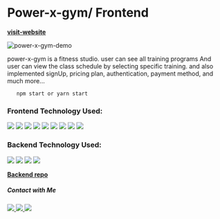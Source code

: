 # Power-x-gym/ Frontend

[**visit-website**](https://power-x-gym-f0cc5.web.app/)

![power-x-gym-demo](https://github.com/abu-sayed-1/Power-x-gym-client/tree/main/src/images/power-x-gym.gif)

power-x-gym is a fitness studio. user can see all training programs And user can view the class schedule by selecting specific training. and also implemented signUp, pricing plan, authentication, payment method, and much more...


```
   npm start or yarn start
```

<h3 align="left">Frontend Technology Used:</h3>
<p>
  <img src="https://img.shields.io/badge/React.js-20232A?style=for-the-badge&logo=react&logoColor=61DAFB" />
  <img src="https://img.shields.io/badge/CSS3-1572B6?style=for-the-badge&logo=css3&logoColor=white" />
  <img src="https://img.shields.io/badge/Bootstrap-563D7C?style=for-the-badge&logo=bootstrap&logoColor=white" />
  <img src="https://img.shields.io/badge/stripe-635bff?style=for-the-badge&logo=stripe&logoColor=white" />
  <img src="https://img.shields.io/badge/paypal-854196?style=for-the-badge&logo=paypal&logoColor=white" />
  <img src="https://img.shields.io/badge/reacttoastify-d65746?style=for-the-badge&logo=reacttoastify&logoColor=white" />
  <img src="https://img.shields.io/badge/axios-854196?style=for-the-badge&logo=axios&logoColor=white" />
  <img src="https://img.shields.io/badge/reactbootstrap-563D7C?style=for-the-badge&logo=reactbootstrap&logoColor=white" /> 
  <img src="https://img.shields.io/badge/firebase-F5820D?style=for-the-badge&logo=firebase&logoColor=white" />
</p>


<h3 align="left">Backend Technology Used:</h3>
<p>
    <img src="https://img.shields.io/badge/Node.js-339933?style=for-the-badge&logo=nodedotjs&logoColor=white" />
    <img src="https://img.shields.io/badge/MongoDB-4EA94B?style=for-the-badge&logo=mongodb&logoColor=white" />
    <img src="https://img.shields.io/badge/express.js-828282?style=for-the-badge&logo=expressdotjs&logoColor=white" />
    <img src="https://img.shields.io/badge/stripe-635bff?style=for-the-badge&logo=stripe&logoColor=white" />
    
</p>

[**Backend repo**](https://github.com/abu-sayed-1/Power-x-gym-server)




<h5 align="left">Contact with Me</h5>
<a href="https://www.linkedin.com/in/dev-abu-sayed"  target="blank">
 <img src="https://img.shields.io/badge/linkedin-0e76a8?style=for-the-badge&logo=linkedin&logoColor=white" />
</a>
<a href="https://abu-sayed.netlify.app/"  target="blank">
 <img src="https://img.shields.io/badge/Website-204895?style=for-the-badge&logo=Website&logoColor=white" />
</a>
<a href="mailto:devabusayed69@gmail.com"  target="blank">
 <img src="https://img.shields.io/badge/email-EA4335?style=for-the-badge&logo=gmail&logoColor=white" />
</a>